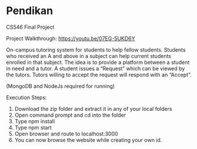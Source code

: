 # Pendikan
CS546 Final Project

Project Walkthrough: https://youtu.be/07EG-5UKD6Y

On-campus tutoring system for students to help fellow students. Students who
received an A and above in a subject can help current students enrolled in that subject. The
idea is to provide a platform between a student in need and a tutor. A student issues a
“Request” which can be viewed by the tutors. Tutors willing to accept the request will respond
with an “Accept”.

(MongoDB and NodeJs required for running)

Execution Steps: 
1. Download the zip folder and extract it in any of your local folders
2. Open command prompt and cd into the folder
3. Type npm install
4. Type npm start
5. Open browser and route to localhost:3000
6. You can now browse the website while creating your own id.
